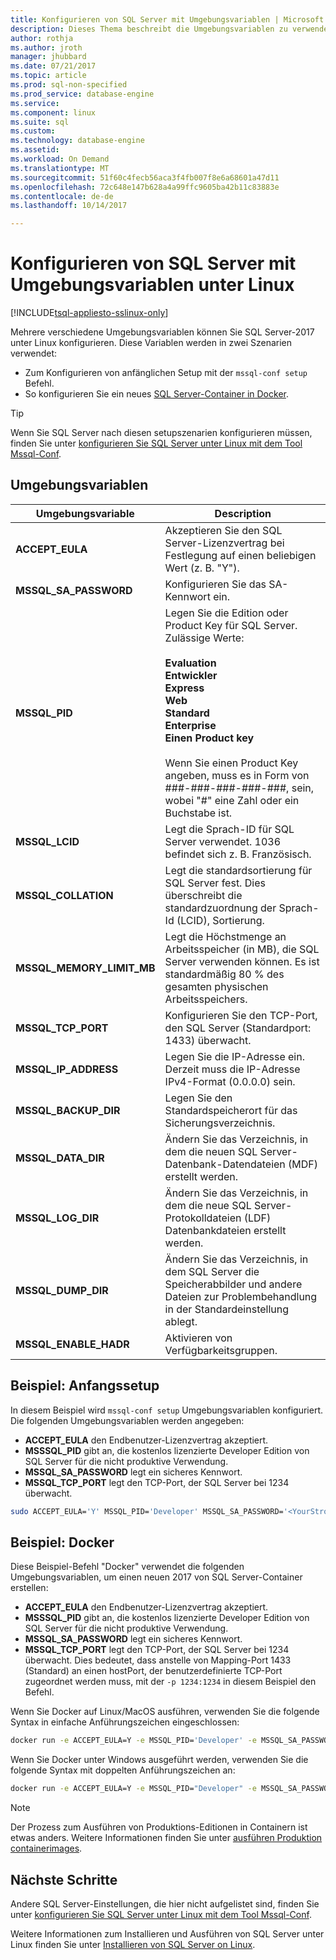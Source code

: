 ```yaml
---
title: Konfigurieren von SQL Server mit Umgebungsvariablen | Microsoft Docs
description: Dieses Thema beschreibt die Umgebungsvariablen zu verwenden, um bestimmte 2017 von SQL Server-Einstellungen unter Linux konfigurieren.
author: rothja
ms.author: jroth
manager: jhubbard
ms.date: 07/21/2017
ms.topic: article
ms.prod: sql-non-specified
ms.prod_service: database-engine
ms.service: 
ms.component: linux
ms.suite: sql
ms.custom: 
ms.technology: database-engine
ms.assetid: 
ms.workload: On Demand
ms.translationtype: MT
ms.sourcegitcommit: 51f60c4fecb56aca3f4fb007f8e6a68601a47d11
ms.openlocfilehash: 72c648e147b628a4a99ffc9605ba42b11c83883e
ms.contentlocale: de-de
ms.lasthandoff: 10/14/2017

---
```

# <a name="configure-sql-server-settings-with-environment-variables-on-linux"></a>Konfigurieren von SQL Server mit Umgebungsvariablen unter Linux

[!INCLUDE[tsql-appliesto-sslinux-only](../includes/tsql-appliesto-sslinux-only.md)]

Mehrere verschiedene Umgebungsvariablen können Sie SQL Server-2017 unter Linux konfigurieren. Diese Variablen werden in zwei Szenarien verwendet:

- Zum Konfigurieren von anfänglichen Setup mit der `mssql-conf setup` Befehl.
- So konfigurieren Sie ein neues [SQL Server-Container in Docker](quickstart-install-connect-docker.md).

> [!TIP]
> Wenn Sie SQL Server nach diesen setupszenarien konfigurieren müssen, finden Sie unter [konfigurieren Sie SQL Server unter Linux mit dem Tool Mssql-Conf](sql-server-linux-configure-mssql-conf.md).

## <a name="environment-variables"></a>Umgebungsvariablen

| Umgebungsvariable | Description |
|-----|-----|
| **ACCEPT_EULA** | Akzeptieren Sie den SQL Server-Lizenzvertrag bei Festlegung auf einen beliebigen Wert (z. B. "Y"). |
| **MSSQL_SA_PASSWORD** | Konfigurieren Sie das SA-Kennwort ein. |
| **MSSQL_PID** | Legen Sie die Edition oder Product Key für SQL Server. Zulässige Werte: </br></br>**Evaluation**</br>**Entwickler**</br>**Express**</br>**Web**</br>**Standard**</br>**Enterprise**</br>**Einen Product key**</br></br>Wenn Sie einen Product Key angeben, muss es in Form von ###-###-###-###-###, sein, wobei "#" eine Zahl oder ein Buchstabe ist.|
| **MSSQL_LCID** | Legt die Sprach-ID für SQL Server verwendet. 1036 befindet sich z. B. Französisch. |
| **MSSQL_COLLATION** | Legt die standardsortierung für SQL Server fest. Dies überschreibt die standardzuordnung der Sprach-Id (LCID), Sortierung. |
| **MSSQL_MEMORY_LIMIT_MB** | Legt die Höchstmenge an Arbeitsspeicher (in MB), die SQL Server verwenden können. Es ist standardmäßig 80 % des gesamten physischen Arbeitsspeichers. |
| **MSSQL_TCP_PORT** | Konfigurieren Sie den TCP-Port, den SQL Server (Standardport: 1433) überwacht. |
| **MSSQL_IP_ADDRESS** | Legen Sie die IP-Adresse ein. Derzeit muss die IP-Adresse IPv4-Format (0.0.0.0) sein. |
| **MSSQL_BACKUP_DIR** | Legen Sie den Standardspeicherort für das Sicherungsverzeichnis. |
| **MSSQL_DATA_DIR** | Ändern Sie das Verzeichnis, in dem die neuen SQL Server-Datenbank-Datendateien (MDF) erstellt werden. |
| **MSSQL_LOG_DIR** | Ändern Sie das Verzeichnis, in dem die neue SQL Server-Protokolldateien (LDF) Datenbankdateien erstellt werden. |
| **MSSQL_DUMP_DIR** | Ändern Sie das Verzeichnis, in dem SQL Server die Speicherabbilder und andere Dateien zur Problembehandlung in der Standardeinstellung ablegt. |
| **MSSQL_ENABLE_HADR** | Aktivieren von Verfügbarkeitsgruppen. |

## <a name="example-initial-setup"></a>Beispiel: Anfangssetup

In diesem Beispiel wird `mssql-conf setup` Umgebungsvariablen konfiguriert. Die folgenden Umgebungsvariablen werden angegeben:

- **ACCEPT_EULA** den Endbenutzer-Lizenzvertrag akzeptiert.
- **MSSSQL_PID** gibt an, die kostenlos lizenzierte Developer Edition von SQL Server für die nicht produktive Verwendung.
- **MSSQL_SA_PASSWORD** legt ein sicheres Kennwort.
- **MSSQL_TCP_PORT** legt den TCP-Port, der SQL Server bei 1234 überwacht.

```bash
sudo ACCEPT_EULA='Y' MSSQL_PID='Developer' MSSQL_SA_PASSWORD='<YourStrong!Passw0rd>' MSSQL_TCP_PORT=1234 /opt/mssql/bin/mssql-conf setup
```

## <a name="example-docker"></a>Beispiel: Docker

Diese Beispiel-Befehl "Docker" verwendet die folgenden Umgebungsvariablen, um einen neuen 2017 von SQL Server-Container erstellen:

- **ACCEPT_EULA** den Endbenutzer-Lizenzvertrag akzeptiert.
- **MSSSQL_PID** gibt an, die kostenlos lizenzierte Developer Edition von SQL Server für die nicht produktive Verwendung.
- **MSSQL_SA_PASSWORD** legt ein sicheres Kennwort.
- **MSSQL_TCP_PORT** legt den TCP-Port, der SQL Server bei 1234 überwacht. Dies bedeutet, dass anstelle von Mapping-Port 1433 (Standard) an einen hostPort, der benutzerdefinierte TCP-Port zugeordnet werden muss, mit der `-p 1234:1234` in diesem Beispiel den Befehl.

Wenn Sie Docker auf Linux/MacOS ausführen, verwenden Sie die folgende Syntax in einfache Anführungszeichen eingeschlossen:

```bash
docker run -e ACCEPT_EULA=Y -e MSSQL_PID='Developer' -e MSSQL_SA_PASSWORD='<YourStrong!Passw0rd>' -e MSSQL_TCP_PORT=1234 -p 1234:1234 -d microsoft/mssql-server-linux:2017-latest
```

Wenn Sie Docker unter Windows ausgeführt werden, verwenden Sie die folgende Syntax mit doppelten Anführungszeichen an:

```bash
docker run -e ACCEPT_EULA=Y -e MSSQL_PID="Developer" -e MSSQL_SA_PASSWORD="<YourStrong!Passw0rd>" -e MSSQL_TCP_PORT=1234 -p 1234:1234 -d microsoft/mssql-server-linux:2017-latest
```

> [!NOTE]
> Der Prozess zum Ausführen von Produktions-Editionen in Containern ist etwas anders. Weitere Informationen finden Sie unter [ausführen Produktion containerimages](sql-server-linux-configure-docker.md#production).

## <a name="next-steps"></a>Nächste Schritte

Andere SQL Server-Einstellungen, die hier nicht aufgelistet sind, finden Sie unter [konfigurieren Sie SQL Server unter Linux mit dem Tool Mssql-Conf](sql-server-linux-configure-mssql-conf.md).

Weitere Informationen zum Installieren und Ausführen von SQL Server unter Linux finden Sie unter [Installieren von SQL Server on Linux](sql-server-linux-setup.md).

